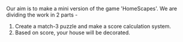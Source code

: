 Our aim is to make a mini version of the game 'HomeScapes'.
We are dividing the work in 2 parts -
1. Create a match-3 puzzle and make a score calculation system.
2. Based on score, your house will be decorated. 
